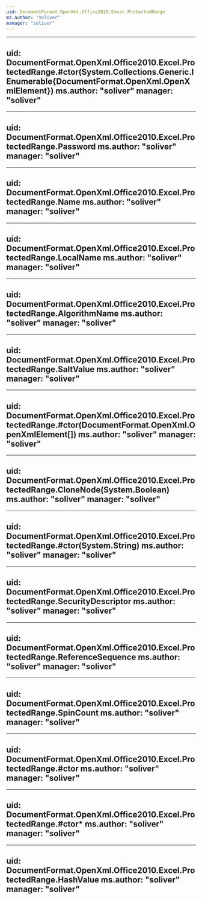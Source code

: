 ```yaml
---
uid: DocumentFormat.OpenXml.Office2010.Excel.ProtectedRange
ms.author: "soliver"
manager: "soliver"
---
```


---
uid: DocumentFormat.OpenXml.Office2010.Excel.ProtectedRange.#ctor(System.Collections.Generic.IEnumerable{DocumentFormat.OpenXml.OpenXmlElement})
ms.author: "soliver"
manager: "soliver"
---

---
uid: DocumentFormat.OpenXml.Office2010.Excel.ProtectedRange.Password
ms.author: "soliver"
manager: "soliver"
---

---
uid: DocumentFormat.OpenXml.Office2010.Excel.ProtectedRange.Name
ms.author: "soliver"
manager: "soliver"
---

---
uid: DocumentFormat.OpenXml.Office2010.Excel.ProtectedRange.LocalName
ms.author: "soliver"
manager: "soliver"
---

---
uid: DocumentFormat.OpenXml.Office2010.Excel.ProtectedRange.AlgorithmName
ms.author: "soliver"
manager: "soliver"
---

---
uid: DocumentFormat.OpenXml.Office2010.Excel.ProtectedRange.SaltValue
ms.author: "soliver"
manager: "soliver"
---

---
uid: DocumentFormat.OpenXml.Office2010.Excel.ProtectedRange.#ctor(DocumentFormat.OpenXml.OpenXmlElement[])
ms.author: "soliver"
manager: "soliver"
---

---
uid: DocumentFormat.OpenXml.Office2010.Excel.ProtectedRange.CloneNode(System.Boolean)
ms.author: "soliver"
manager: "soliver"
---

---
uid: DocumentFormat.OpenXml.Office2010.Excel.ProtectedRange.#ctor(System.String)
ms.author: "soliver"
manager: "soliver"
---

---
uid: DocumentFormat.OpenXml.Office2010.Excel.ProtectedRange.SecurityDescriptor
ms.author: "soliver"
manager: "soliver"
---

---
uid: DocumentFormat.OpenXml.Office2010.Excel.ProtectedRange.ReferenceSequence
ms.author: "soliver"
manager: "soliver"
---

---
uid: DocumentFormat.OpenXml.Office2010.Excel.ProtectedRange.SpinCount
ms.author: "soliver"
manager: "soliver"
---

---
uid: DocumentFormat.OpenXml.Office2010.Excel.ProtectedRange.#ctor
ms.author: "soliver"
manager: "soliver"
---

---
uid: DocumentFormat.OpenXml.Office2010.Excel.ProtectedRange.#ctor*
ms.author: "soliver"
manager: "soliver"
---

---
uid: DocumentFormat.OpenXml.Office2010.Excel.ProtectedRange.HashValue
ms.author: "soliver"
manager: "soliver"
---
